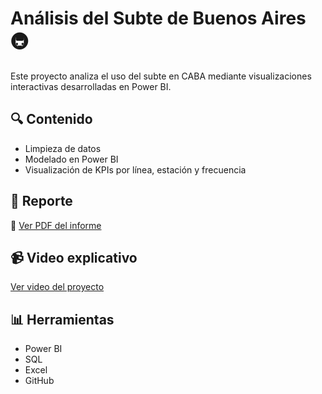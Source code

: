 # Análisis del Subte de Buenos Aires 🚇

Este proyecto analiza el uso del subte en CABA mediante visualizaciones interactivas desarrolladas en Power BI.

## 🔍 Contenido
- Limpieza de datos
- Modelado en Power BI
- Visualización de KPIs por línea, estación y frecuencia

## 📄 Reporte
📄 [Ver PDF del informe](https://github.com/IgnacioPe97/Analisis-Subte/raw/main/Analisis%20del%20Subte.pdf)


## 📹 Video explicativo
[Ver video del proyecto](https://youtu.be/71XAIvIIYD8)

## 📊 Herramientas
- Power BI
- SQL
- Excel
- GitHub
